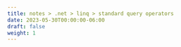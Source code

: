 ```yaml
---
title: notes > .net > linq > standard query operators
date: 2023-05-30T00:00:00-06:00
draft: false
weight: 1
---
```


